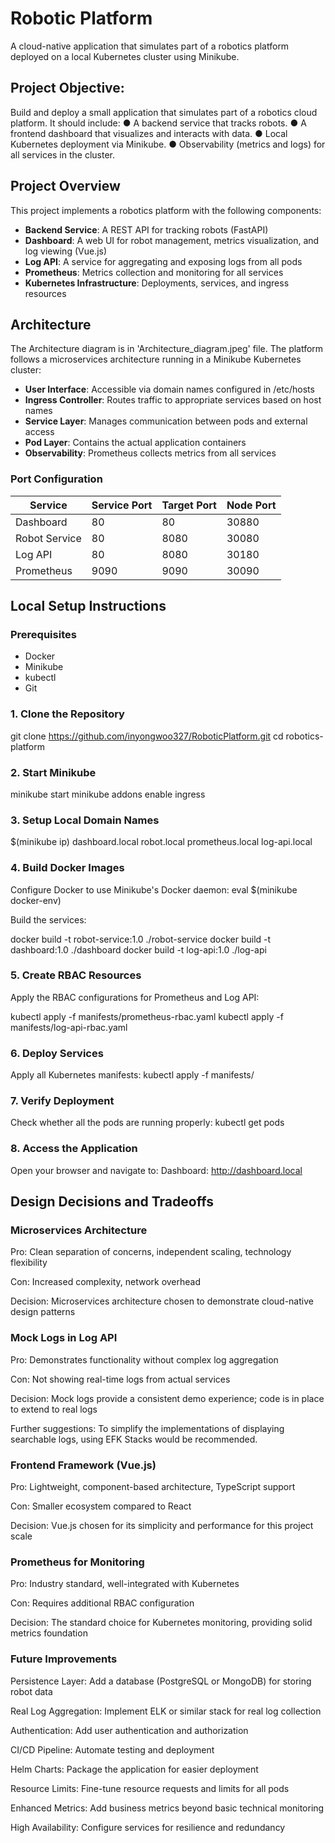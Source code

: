 # Robotic Platform

A cloud-native application that simulates part of a robotics platform deployed on a local Kubernetes cluster using Minikube.

## Project Objective: 
Build and deploy a small application that simulates part of a robotics cloud platform. It should include:
● A backend service that tracks robots.
● A frontend dashboard that visualizes and interacts with data.
● Local Kubernetes deployment via Minikube.
● Observability (metrics and logs) for all services in the cluster.

## Project Overview
This project implements a robotics platform with the following components:

- **Backend Service**: A REST API for tracking robots (FastAPI)
- **Dashboard**: A web UI for robot management, metrics visualization, and log viewing (Vue.js)
- **Log API**: A service for aggregating and exposing logs from all pods
- **Prometheus**: Metrics collection and monitoring for all services
- **Kubernetes Infrastructure**: Deployments, services, and ingress resources

## Architecture

The Architecture diagram is in 'Architecture_diagram.jpeg' file.
The platform follows a microservices architecture running in a Minikube Kubernetes cluster:

- **User Interface**: Accessible via domain names configured in /etc/hosts
- **Ingress Controller**: Routes traffic to appropriate services based on host names
- **Service Layer**: Manages communication between pods and external access
- **Pod Layer**: Contains the actual application containers
- **Observability**: Prometheus collects metrics from all services

### Port Configuration

| Service | Service Port | Target Port | Node Port |
|---------|-------------|-------------|-----------|
| Dashboard | 80 | 80 | 30880 |
| Robot Service | 80 | 8080 | 30080 |
| Log API | 80 | 8080 | 30180 |
| Prometheus | 9090 | 9090 | 30090 |

## Local Setup Instructions

### Prerequisites

- Docker
- Minikube
- kubectl
- Git

### 1. Clone the Repository

git clone https://github.com/inyongwoo327/RoboticPlatform.git
cd robotics-platform

### 2. Start Minikube

minikube start
minikube addons enable ingress

### 3. Setup Local Domain Names

$(minikube ip) dashboard.local robot.local prometheus.local log-api.local

### 4. Build Docker Images

Configure Docker to use Minikube's Docker daemon:
eval $(minikube docker-env)

Build the services:

docker build -t robot-service:1.0 ./robot-service
docker build -t dashboard:1.0 ./dashboard
docker build -t log-api:1.0 ./log-api

### 5. Create RBAC Resources

Apply the RBAC configurations for Prometheus and Log API:

kubectl apply -f manifests/prometheus-rbac.yaml
kubectl apply -f manifests/log-api-rbac.yaml

### 6. Deploy Services

Apply all Kubernetes manifests:
kubectl apply -f manifests/

### 7. Verify Deployment

Check whether all the pods are running properly:
kubectl get pods

### 8. Access the Application
Open your browser and navigate to:
Dashboard: http://dashboard.local

## Design Decisions and Tradeoffs

### Microservices Architecture

Pro: Clean separation of concerns, independent scaling, technology flexibility

Con: Increased complexity, network overhead

Decision: Microservices architecture chosen to demonstrate cloud-native design patterns

### Mock Logs in Log API

Pro: Demonstrates functionality without complex log aggregation

Con: Not showing real-time logs from actual services

Decision: Mock logs provide a consistent demo experience; code is in place to extend to real logs

Further suggestions: To simplify the implementations of displaying searchable logs, using EFK Stacks would be recommended.

### Frontend Framework (Vue.js)

Pro: Lightweight, component-based architecture, TypeScript support

Con: Smaller ecosystem compared to React

Decision: Vue.js chosen for its simplicity and performance for this project scale

### Prometheus for Monitoring

Pro: Industry standard, well-integrated with Kubernetes

Con: Requires additional RBAC configuration

Decision: The standard choice for Kubernetes monitoring, providing solid metrics foundation

### Future Improvements

Persistence Layer: Add a database (PostgreSQL or MongoDB) for storing robot data

Real Log Aggregation: Implement ELK or similar stack for real log collection

Authentication: Add user authentication and authorization

CI/CD Pipeline: Automate testing and deployment

Helm Charts: Package the application for easier deployment

Resource Limits: Fine-tune resource requests and limits for all pods

Enhanced Metrics: Add business metrics beyond basic technical monitoring

High Availability: Configure services for resilience and redundancy